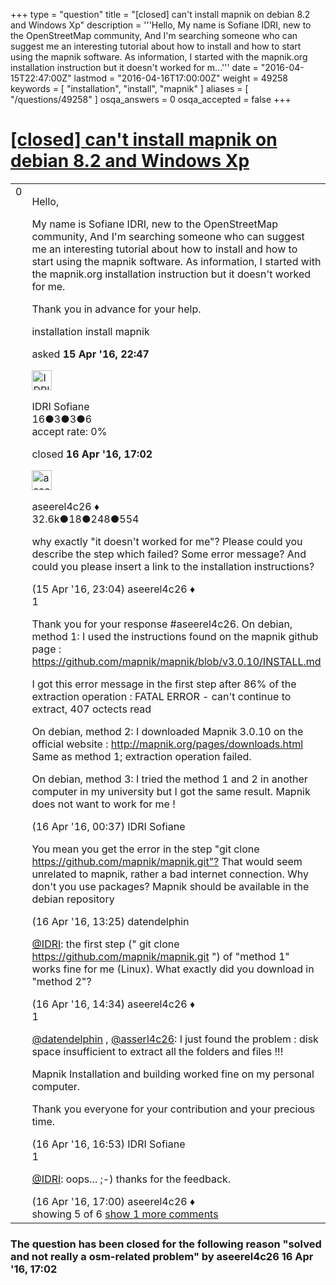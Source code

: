 +++
type = "question"
title = "[closed] can&#x27;t install mapnik on debian 8.2 and Windows Xp"
description = '''Hello, My name is Sofiane IDRI, new to the OpenStreetMap community, And I&#x27;m searching someone who can suggest me an interesting tutorial about how to install and how to start using the mapnik software. As information, I started with the mapnik.org installation instruction but it doesn&#x27;t worked for m...'''
date = "2016-04-15T22:47:00Z"
lastmod = "2016-04-16T17:00:00Z"
weight = 49258
keywords = [ "installation", "install", "mapnik" ]
aliases = [ "/questions/49258" ]
osqa_answers = 0
osqa_accepted = false
+++

<div class="headNormal">

# [\[closed\] can't install mapnik on debian 8.2 and Windows Xp](/questions/49258/cant-install-mapnik-on-debian-82-and-windows-xp)

</div>

<div id="main-body">

<div id="askform">

<table id="question-table" style="width:100%;">
<colgroup>
<col style="width: 50%" />
<col style="width: 50%" />
</colgroup>
<tbody>
<tr>
<td style="width: 30px; vertical-align: top"><div class="vote-buttons">
<span id="post-49258-upvote" class="ajax-command post-vote up" rel="nofollow" title="I like this post (click again to cancel)"> </span>
<div id="post-49258-score" class="post-score" title="current number of votes">
0
</div>
<span id="post-49258-downvote" class="ajax-command post-vote down" rel="nofollow" title="I dont like this post (click again to cancel)"> </span> <span id="favorite-mark" class="ajax-command favorite-mark" rel="nofollow" title="mark/unmark this question as favorite (click again to cancel)"> </span>
<div id="favorite-count" class="favorite-count">
&#10;</div>
</div></td>
<td><div id="item-right">
<div class="question-body">
<p>Hello,</p>
<p>My name is Sofiane IDRI, new to the OpenStreetMap community, And I'm searching someone who can suggest me an interesting tutorial about how to install and how to start using the mapnik software. As information, I started with the mapnik.org installation instruction but it doesn't worked for me.</p>
<p>Thank you in advance for your help.</p>
</div>
<div id="question-tags" class="tags-container tags">
<span class="post-tag tag-link-installation" rel="tag" title="see questions tagged &#39;installation&#39;">installation</span> <span class="post-tag tag-link-install" rel="tag" title="see questions tagged &#39;install&#39;">install</span> <span class="post-tag tag-link-mapnik" rel="tag" title="see questions tagged &#39;mapnik&#39;">mapnik</span>
</div>
<div id="question-controls" class="post-controls">
&#10;</div>
<div class="post-update-info-container">
<div class="post-update-info post-update-info-user">
<p>asked <strong>15 Apr '16, 22:47</strong></p>
<img src="https://secure.gravatar.com/avatar/88a84abc16f8b57c4922bdbe057ebd81?s=32&amp;d=identicon&amp;r=g" class="gravatar" width="32" height="32" alt="IDRI%20Sofiane&#39;s gravatar image" />
<p><span>IDRI Sofiane</span><br />
<span class="score" title="16 reputation points">16</span><span title="3 badges"><span class="badge1">●</span><span class="badgecount">3</span></span><span title="3 badges"><span class="silver">●</span><span class="badgecount">3</span></span><span title="6 badges"><span class="bronze">●</span><span class="badgecount">6</span></span><br />
<span class="accept_rate" title="Rate of the user&#39;s accepted answers">accept rate:</span> <span title="IDRI Sofiane has no accepted answers">0%</span></p>
</div>
<div class="post-update-info post-update-info-edited">
<p><span> closed <strong>16 Apr '16, 17:02</strong> </span></p>
<img src="https://secure.gravatar.com/avatar/66f0dc05b44574e3894be07b0b37cf37?s=32&amp;d=identicon&amp;r=g" class="gravatar" width="32" height="32" alt="aseerel4c26&#39;s gravatar image" />
<p><span>aseerel4c26 ♦</span><br />
<span class="score" title="32615 reputation points"><span>32.6k</span></span><span title="18 badges"><span class="badge1">●</span><span class="badgecount">18</span></span><span title="248 badges"><span class="silver">●</span><span class="badgecount">248</span></span><span title="554 badges"><span class="bronze">●</span><span class="badgecount">554</span></span></p>
</div>
</div>
<div id="comments-container-49258" class="comments-container">
<span id="49260"></span>
<div id="comment-49260" class="comment">
<div id="post-49260-score" class="comment-score">
&#10;</div>
<div class="comment-text">
<p>why exactly "it doesn't worked for me"? Please could you describe the step which failed? Some error message? And could you please insert a link to the installation instructions?</p>
</div>
<div id="comment-49260-info" class="comment-info">
<span class="comment-age">(15 Apr '16, 23:04)</span> <span class="comment-user userinfo">aseerel4c26 ♦</span>
</div>
</div>
<span id="49264"></span>
<div id="comment-49264" class="comment">
<div id="post-49264-score" class="comment-score">
1
</div>
<div class="comment-text">
<p>Thank you for your response #aseerel4c26. On debian, method 1: I used the instructions found on the mapnik github page : <a href="https://github.com/mapnik/mapnik/blob/v3.0.10/INSTALL.md">https://github.com/mapnik/mapnik/blob/v3.0.10/INSTALL.md</a></p>
<p>I got this error message in the first step after 86% of the extraction operation : FATAL ERROR - can't continue to extract, 407 octects read</p>
<p>On debian, method 2: I downloaded Mapnik 3.0.10 on the official website : <a href="http://mapnik.org/pages/downloads.html">http://mapnik.org/pages/downloads.html</a> Same as method 1; extraction operation failed.</p>
<p>On debian, method 3: I tried the method 1 and 2 in another computer in my university but I got the same result. Mapnik does not want to work for me !</p>
</div>
<div id="comment-49264-info" class="comment-info">
<span class="comment-age">(16 Apr '16, 00:37)</span> <span class="comment-user userinfo">IDRI Sofiane</span>
</div>
</div>
<span id="49269"></span>
<div id="comment-49269" class="comment">
<div id="post-49269-score" class="comment-score">
&#10;</div>
<div class="comment-text">
<p>You mean you get the error in the step "git clone <a href="https://github.com/mapnik/mapnik.git">https://github.com/mapnik/mapnik.git"?</a> That would seem unrelated to mapnik, rather a bad internet connection. Why don't you use packages? Mapnik should be available in the debian repository</p>
</div>
<div id="comment-49269-info" class="comment-info">
<span class="comment-age">(16 Apr '16, 13:25)</span> <span class="comment-user userinfo">datendelphin</span>
</div>
</div>
<span id="49272"></span>
<div id="comment-49272" class="comment not_top_scorer">
<div id="post-49272-score" class="comment-score">
&#10;</div>
<div class="comment-text">
<p><a href="https://help.openstreetmap.org/users/12185/idri-sofiane"></a><a href="https://help.openstreetmap.org/users/12185/idri-sofiane">@IDRI</a>: the first step (" git clone <a href="https://github.com/mapnik/mapnik.git">https://github.com/mapnik/mapnik.git</a> ") of "method 1" works fine for me (Linux). What exactly did you download in "method 2"?</p>
</div>
<div id="comment-49272-info" class="comment-info">
<span class="comment-age">(16 Apr '16, 14:34)</span> <span class="comment-user userinfo">aseerel4c26 ♦</span>
</div>
</div>
<span id="49273"></span>
<div id="comment-49273" class="comment">
<div id="post-49273-score" class="comment-score">
1
</div>
<div class="comment-text">
<p><a href="https://help.openstreetmap.org/users/3029/datendelphin"></a><a href="https://help.openstreetmap.org/users/3029/datendelphin">@datendelphin</a> , <a href="https://help.openstreetmap.org/users/5179/aseerel4c26">@asserl4c26</a>: I just found the problem : disk space insufficient to extract all the folders and files !!!</p>
<p>Mapnik Installation and building worked fine on my personal computer.</p>
<p>Thank you everyone for your contribution and your precious time.</p>
</div>
<div id="comment-49273-info" class="comment-info">
<span class="comment-age">(16 Apr '16, 16:53)</span> <span class="comment-user userinfo">IDRI Sofiane</span>
</div>
</div>
<span id="49274"></span>
<div id="comment-49274" class="comment">
<div id="post-49274-score" class="comment-score">
1
</div>
<div class="comment-text">
<p><a href="https://help.openstreetmap.org/users/12185/idri-sofiane"></a><a href="https://help.openstreetmap.org/users/12185/idri-sofiane">@IDRI</a>: oops... ;-) thanks for the feedback.</p>
</div>
<div id="comment-49274-info" class="comment-info">
<span class="comment-age">(16 Apr '16, 17:00)</span> <span class="comment-user userinfo">aseerel4c26 ♦</span>
</div>
</div>
</div>
<div id="comment-tools-49258" class="comment-tools">
<span class="comments-showing"> showing 5 of 6 </span> <a href="#" class="show-all-comments-link">show 1 more comments</a>
</div>
<div class="clear">
&#10;</div>
<div id="comment-49258-form-container" class="comment-form-container">
&#10;</div>
<div class="clear">
&#10;</div>
</div></td>
</tr>
</tbody>
</table>

<div class="question-status" style="margin-bottom:15px">

### The question has been closed for the following reason "solved and not really a osm-related problem" by aseerel4c26 16 Apr '16, 17:02

</div>

</div>

</div>


